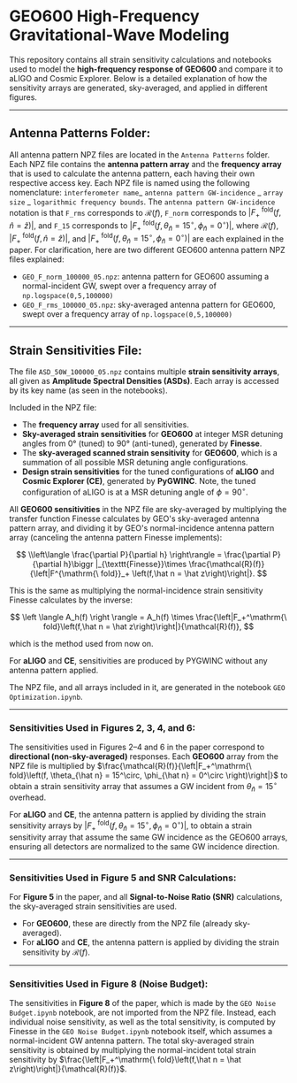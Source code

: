 # GEO600 High-Frequency Gravitational-Wave Modeling

This repository contains all strain sensitivity calculations and notebooks used to model the **high-frequency response of GEO600** and compare it to aLIGO and Cosmic Explorer.
Below is a detailed explanation of how the sensitivity arrays are generated, sky-averaged, and applied in different figures.

---

## Antenna Patterns Folder:

All antenna pattern NPZ files are located in the `Antenna Patterns` folder. Each NPZ file contains the **antenna pattern array** and the **frequency array** that is used to calculate the antenna pattern, each having their own respective access key. Each NPZ file is named using the following nomenclature: `interferometer name`_ `antenna pattern GW-incidence` _ `array size` _ `logarithmic frequency bounds`. The `antenna pattern GW-incidence` notation is that `F_rms` corresponds to $\mathcal{R}(f)$, `F_norm` corresponds to $\left|F_+^\mathrm{\ fold}\left(f,\hat n = \hat z\right)\right|$, and `F_15` corresponds to $\left|F_+^\mathrm{\ fold}\left(f, \theta_{\hat n} = 15^\circ, \phi_{\hat n} = 0^\circ \right)\right|$, where $\mathcal{R}(f)$, $\left|F_+^\mathrm{\ fold}\left(f,\hat n = \hat z\right)\right|$, and $\left|F_+^\mathrm{\ fold}\left(f, \theta_{\hat n} = 15^\circ, \phi_{\hat n} = 0^\circ \right)\right|$ are each explained in the paper. For clarification, here are two different GEO600 antenna pattern NPZ files explained:
- `GEO_F_norm_100000_05.npz`: antenna pattern for GEO600 assuming a normal-incident GW, swept over a frequency array of `np.logspace(0,5,100000)`
- `GEO_F_rms_100000_05.npz`: sky-averaged antenna pattern for GEO600, swept over a frequency array of `np.logspace(0,5,100000)`

---

## Strain Sensitivities File:


The file `ASD_50W_100000_05.npz` contains multiple **strain sensitivity arrays**, all given as **Amplitude Spectral Densities (ASDs)**.
Each array is accessed by its key name (as seen in the notebooks).

Included in the NPZ file:
- The **frequency array** used for all sensitivities.
- **Sky-averaged strain sensitivities** for **GEO600** at integer MSR detuning angles from 0° (tuned) to 90° (anti-tuned), generated by **Finesse**.
- The **sky-averaged scanned strain sensitivity** for **GEO600**, which is a summation of all possible MSR detuning angle configurations.
- **Design strain sensitivities** for the tuned configurations of **aLIGO** and **Cosmic Explorer (CE)**, generated by **PyGWINC**. Note, the tuned configuration of aLIGO is at a MSR detuning angle of $\phi = 90^\circ$.

All **GEO600 sensitivities** in the NPZ file are sky-averaged by multiplying the transfer function Finesse calculates by GEO's sky-averaged antenna pattern array, 
and dividing it by GEO's normal-incidence antenna pattern array (canceling the antenna pattern Finesse implements):

$$
\\left\langle \frac{\partial P}{\partial h} \right\rangle = \frac{\partial P}{\partial h}\biggr |_{\texttt{Finesse}}\times \frac{\mathcal{R}(f)}{\left|F^{\mathrm{\ fold}}_+ \left(f,\hat n = \hat z\right)\right|}.
$$

This is the same as multiplying the normal-incidence strain sensitivity Finesse calculates by the inverse:

$$
\left \langle A_h(f) \right \rangle = A_h(f) \times \frac{\left|F_+^\mathrm{\ fold}\left(f,\hat n = \hat z\right)\right|}{\mathcal{R}(f)},
$$

which is the method used from now on.

For **aLIGO** and **CE**, sensitivities are produced by PYGWINC without any antenna pattern applied.

The NPZ file, and all arrays included in it, are generated in the notebook `GEO Optimization.ipynb`.

---

### Sensitivities Used in Figures 2, 3, 4, and 6:

The sensitivities used in Figures 2–4 and 6 in the paper correspond to **directional (non-sky-averaged)** responses. Each **GEO600** array from the NPZ file is multiplied by 
$\frac{\mathcal{R}(f)}{\left|F_+^\mathrm{\ fold}\left(f, \theta_{\hat n} = 15^\circ, \phi_{\hat n} = 0^\circ \right)\right|}$ to obtain a
strain sensitivity array that assumes a GW incident from $\theta_{\hat n} = 15^\circ$ overhead.

For **aLIGO** and **CE**, the antenna pattern is applied by dividing the strain sensitivity arrays by 
$\left|F_+^\mathrm{\ fold}\left(f, \theta_{\hat n} = 15^\circ, \phi_{\hat n} = 0^\circ \right)\right|$, to obtain a strain sensitivity array that assume the same GW incidence 
as the GEO600 arrays, ensuring all detectors are normalized to the same GW incidence direction.

---

### Sensitivities Used in Figure 5 and SNR Calculations:

For **Figure 5** in the paper, and all **Signal-to-Noise Ratio (SNR)** calculations, the sky-averaged strain sensitivities are used.

- For **GEO600**, these are directly from the NPZ file (already sky-averaged).
- For **aLIGO** and **CE**, the antenna pattern is applied by dividing the strain sensitivity by $\mathcal{R}(f)$.

---

### Sensitivities Used in Figure 8 (Noise Budget):

The sensitivities in **Figure 8** of the paper, which is made by the `GEO Noise Budget.ipynb` notebook, are not imported from the NPZ file. 
Instead, each individual noise sensitivity, as well as the total sensitivity, is computed by Finesse in the `GEO Noise Budget.ipynb` notebook itself, which assumes a normal-incident GW antenna pattern. The total sky-averaged strain sensitivity is obtained by multiplying the normal-incident total strain sensitivity by 
$\frac{\left|F_+^\mathrm{\ fold}\left(f,\hat n = \hat z\right)\right|}{\mathcal{R}(f)}$.
